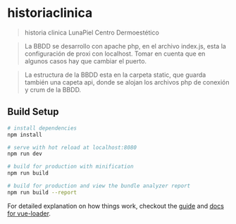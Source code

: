 # historiaclinica

> historia clinica LunaPiel Centro Dermoestético

>La BBDD se desarrollo con apache php, en el archivo index.js, esta la configuración de proxi con localhost. Tomar en cuenta que en algunos casos hay que cambiar el puerto.

>La estructura de la BBDD esta en la carpeta static, que guarda también una capeta api, donde se alojan los archivos php de conexión y crum de la BBDD.

## Build Setup

``` bash
# install dependencies
npm install

# serve with hot reload at localhost:8080
npm run dev

# build for production with minification
npm run build

# build for production and view the bundle analyzer report
npm run build --report
```

For detailed explanation on how things work, checkout the [guide](http://vuejs-templates.github.io/webpack/) and [docs for vue-loader](http://vuejs.github.io/vue-loader).
